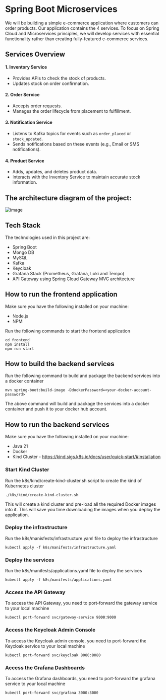 # Spring Boot Microservices
We will be building a simple e-commerce application where customers can order products. Our application contains the 4 services.
To focus on Spring Cloud and Microservices principles, we will develop services with essential functionality rather than creating fully-featured e-commerce services.


## Services Overview

#### 1. Inventory Service
- Provides APIs to check the stock of products.
- Updates stock on order confirmation.
  
#### 2. Order Service
- Accepts order requests.
- Manages the order lifecycle from placement to fulfillment.
  
#### 3. Notification Service
- Listens to Kafka topics for events such as `order_placed` or `stock_updated`.
- Sends notifications based on these events (e.g., Email or SMS notifications).

#### 4. Product Service
  - Adds, updates, and deletes product data.
  - Interacts with the Inventory Service to maintain accurate stock information.
    
## The architecture diagram of the project:
![image](https://github.com/user-attachments/assets/8c9a622a-16c1-4e45-a959-509d01248ee2)

## Tech Stack

The technologies used in this project are:

- Spring Boot
- Mongo DB
- MySQL
- Kafka
- Keycloak
- Grafana Stack (Prometheus, Grafana, Loki and Tempo)
- API Gateway using Spring Cloud Gateway MVC architecture


## How to run the frontend application

Make sure you have the following installed on your machine:

- Node.js
- NPM

Run the following commands to start the frontend application

```shell
cd frontend
npm install
npm run start
```
## How to build the backend services

Run the following command to build and package the backend services into a docker container

```shell
mvn spring-boot:build-image -DdockerPassword=<your-docker-account-password>
```

The above command will build and package the services into a docker container and push it to your docker hub account.

## How to run the backend services

Make sure you have the following installed on your machine:

- Java 21
- Docker
- Kind Cluster - https://kind.sigs.k8s.io/docs/user/quick-start/#installation

### Start Kind Cluster
    
Run the k8s/kind/create-kind-cluster.sh script to create the kind of Kubernetes cluster

``` shell
./k8s/kind/create-kind-cluster.sh
```
This will create a kind cluster and pre-load all the required Docker images into it. This will save you time downloading the images when you deploy the application.

### Deploy the infrastructure

Run the k8s/manisfests/infrastructure.yaml file to deploy the infrastructure

``` shell
kubectl apply -f k8s/manifests/infrastructure.yaml
```

### Deploy the services

Run the k8s/manifests/applications.yaml file to deploy the services

```shell
kubectl apply -f k8s/manifests/applications.yaml
```

### Access the API Gateway

To access the API Gateway, you need to port-forward the gateway service to your local machine

```shell
kubectl port-forward svc/gateway-service 9000:9000
```

### Access the Keycloak Admin Console
To access the Keycloak admin console, you need to port-forward the Keycloak service to your local machine

```shell
kubectl port-forward svc/keycloak 8080:8080
```

### Access the Grafana Dashboards
To access the Grafana dashboards, you need to port-forward the grafana service to your local machine

```shell
kubectl port-forward svc/grafana 3000:3000
```
